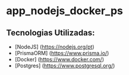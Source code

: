 # app_nodejs_docker_ps

## Tecnologias Utilizadas:

- [NodeJS] (https://nodejs.org/pt)
- [PrismaORM] (https://www.prisma.io/)
- [Docker] (https://www.docker.com/)
- [Postgres] (https://www.postgresql.org/)